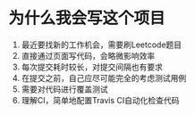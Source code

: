 # 为什么我会写这个项目

1. 最近要找新的工作机会，需要刷Leetcode题目
2. 直接通过页面写代码，会略微影响效率
3. 每次提交耗时较长，对提交间隔也有要求
4. 在提交之前，自己应尽可能完全的考虑测试用例
5. 需要对代码进行覆盖测试
6. 理解CI，简单地配置Travis CI自动化检查代码

